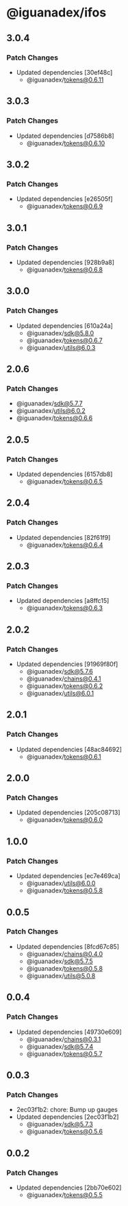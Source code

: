 # @iguanadex/ifos

## 3.0.4

### Patch Changes

- Updated dependencies [30ef48c]
  - @iguanadex/tokens@0.6.11

## 3.0.3

### Patch Changes

- Updated dependencies [d7586b8]
  - @iguanadex/tokens@0.6.10

## 3.0.2

### Patch Changes

- Updated dependencies [e26505f]
  - @iguanadex/tokens@0.6.9

## 3.0.1

### Patch Changes

- Updated dependencies [928b9a8]
  - @iguanadex/tokens@0.6.8

## 3.0.0

### Patch Changes

- Updated dependencies [610a24a]
  - @iguanadex/sdk@5.8.0
  - @iguanadex/tokens@0.6.7
  - @iguanadex/utils@6.0.3

## 2.0.6

### Patch Changes

- @iguanadex/sdk@5.7.7
- @iguanadex/utils@6.0.2
- @iguanadex/tokens@0.6.6

## 2.0.5

### Patch Changes

- Updated dependencies [6157db8]
  - @iguanadex/tokens@0.6.5

## 2.0.4

### Patch Changes

- Updated dependencies [82f61f9]
  - @iguanadex/tokens@0.6.4

## 2.0.3

### Patch Changes

- Updated dependencies [a8ffc15]
  - @iguanadex/tokens@0.6.3

## 2.0.2

### Patch Changes

- Updated dependencies [91969f80f]
  - @iguanadex/sdk@5.7.6
  - @iguanadex/chains@0.4.1
  - @iguanadex/tokens@0.6.2
  - @iguanadex/utils@6.0.1

## 2.0.1

### Patch Changes

- Updated dependencies [48ac84692]
  - @iguanadex/tokens@0.6.1

## 2.0.0

### Patch Changes

- Updated dependencies [205c08713]
  - @iguanadex/tokens@0.6.0

## 1.0.0

### Patch Changes

- Updated dependencies [ec7e469ca]
  - @iguanadex/utils@6.0.0
  - @iguanadex/tokens@0.5.8

## 0.0.5

### Patch Changes

- Updated dependencies [8fcd67c85]
  - @iguanadex/chains@0.4.0
  - @iguanadex/sdk@5.7.5
  - @iguanadex/tokens@0.5.8
  - @iguanadex/utils@5.0.8

## 0.0.4

### Patch Changes

- Updated dependencies [49730e609]
  - @iguanadex/chains@0.3.1
  - @iguanadex/sdk@5.7.4
  - @iguanadex/tokens@0.5.7

## 0.0.3

### Patch Changes

- 2ec03f1b2: chore: Bump up gauges
- Updated dependencies [2ec03f1b2]
  - @iguanadex/sdk@5.7.3
  - @iguanadex/tokens@0.5.6

## 0.0.2

### Patch Changes

- Updated dependencies [2bb70e602]
  - @iguanadex/tokens@0.5.5
